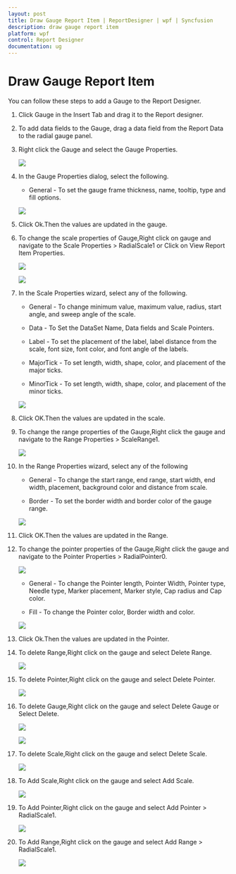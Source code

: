 ```yaml
---
layout: post
title: Draw Gauge Report Item | ReportDesigner | wpf | Syncfusion
description: draw gauge report item
platform: wpf
control: Report Designer
documentation: ug
---
```


# Draw Gauge Report Item

You can follow these steps to add a Gauge to the Report Designer.

1. Click Gauge in the Insert Tab and drag it to the Report designer.

2. To add data fields to the Gauge, drag a data field from the Report Data to the radial gauge panel.

3. Right click the Gauge and select the Gauge Properties.

   ![](Draw-Gauge-Report-Item_images/Draw-Gauge-Report-Item_img1.png)

4. In the Gauge Properties dialog, select the following.

   * General - To set the gauge frame thickness, name, tooltip, type and fill options.
   
   ![](Draw-Gauge-Report-Item_images/Draw-Gauge-Report-Item_img2.png)
   
5. Click Ok.Then the values are updated in the gauge.

6. To change the scale properties of Gauge,Right click on gauge and navigate to the Scale Properties > RadialScale1 or Click on View Report Item Properties.

   ![](Draw-Gauge-Report-Item_images/Draw-Gauge-Report-Item_img3.png)
   
   ![](Draw-Gauge-Report-Item_images/Draw-Gauge-Report-Item_img4.png)

7. In the Scale Properties wizard, select any of the following.

   * General - To change minimum value, maximum value, radius, start angle, and sweep angle of the scale.
   
   * Data - To Set the DataSet Name, Data fields and Scale Pointers.

   * Label - To set the placement of the label, label distance from the scale, font size, font color, and font angle of the labels.

   * MajorTick - To set length, width, shape, color, and placement of the major ticks.

   * MinorTick - To set length, width, shape, color, and placement of the minor ticks.
   
   ![](Draw-Gauge-Report-Item_images/Draw-Gauge-Report-Item_img5.png)
   
8. Click OK.Then the values are updated in the scale.

9. To change the range properties of the Gauge,Right click the gauge and navigate to the Range Properties > ScaleRange1.

   ![](Draw-Gauge-Report-Item_images/Draw-Gauge-Report-Item_img6.png)

10. In the Range Properties wizard, select any of the following

    * General - To change the start range, end range, start width, end width, placement, background color and distance from scale.

    * Border - To set the border width and border color of the gauge range.
	
	![](Draw-Gauge-Report-Item_images/Draw-Gauge-Report-Item_img7.png)
	
11. Click OK.Then the values are updated in the Range.

12. To change the pointer properties of the Gauge,Right click the gauge and navigate to the Pointer Properties > RadialPointer0.

    ![](Draw-Gauge-Report-Item_images/Draw-Gauge-Report-Item_img8.png)

    * General - To change the Pointer length, Pointer Width, Pointer type, Needle type, Marker placement, Marker style, Cap radius and Cap color.
	
	* Fill - To change the Pointer color, Border width and color.
	
	![](Draw-Gauge-Report-Item_images/Draw-Gauge-Report-Item_img9.png)
	
13. Click Ok.Then the values are updated in the Pointer.

14. To delete Range,Right click on the gauge and select Delete Range.

    ![](Draw-Gauge-Report-Item_images/Draw-Gauge-Report-Item_img10.png)

15. To delete Pointer,Right click on the gauge and select Delete Pointer.

    ![](Draw-Gauge-Report-Item_images/Draw-Gauge-Report-Item_img11.png)

16. To delete Gauge,Right click on the gauge and select Delete Gauge or Select Delete.

    ![](Draw-Gauge-Report-Item_images/Draw-Gauge-Report-Item_img12.png)
	
	![](Draw-Gauge-Report-Item_images/Draw-Gauge-Report-Item_img17.png)

17. To delete Scale,Right click on the gauge and select Delete Scale.

    ![](Draw-Gauge-Report-Item_images/Draw-Gauge-Report-Item_img13.png)

18. To Add Scale,Right click on the gauge and select Add Scale.

    ![](Draw-Gauge-Report-Item_images/Draw-Gauge-Report-Item_img16.png)

19. To Add Pointer,Right click on the gauge and select Add Pointer > RadialScale1.

    ![](Draw-Gauge-Report-Item_images/Draw-Gauge-Report-Item_img14.png)

20. To Add Range,Right click on the gauge and select Add Range > RadialScale1.

    ![](Draw-Gauge-Report-Item_images/Draw-Gauge-Report-Item_img15.png)
